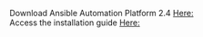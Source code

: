 Download Ansible Automation Platform 2.4 [Here:](https://access.redhat.com/downloads/content/480/ver=2.4/rhel---9/2.4/x86_64/product-software) \
Access the installation guide [Here:](https://docs.redhat.com/en/documentation/red_hat_ansible_automation_platform/2.4/html/red_hat_ansible_automation_platform_installation_guide/disconnected-installation#installing-the-aap-setup-bundle_disconnected-installation)
